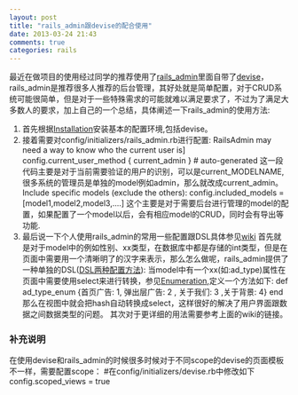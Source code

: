 ```yaml
---
layout: post
title: "rails_admin跟devise的配合使用"
date: 2013-03-24 21:43
comments: true
categories: rails
---
```

最近在做项目的使用经过同学的推荐使用了[rails_admin](https://github.com/sferik/rails_admin)里面自带了[devise](https://github.com/plataformatec/devise)，rails_admin是推荐很多人推荐的后台管理，其好处就是简单配置，对于CRUD系统可能很简单，但是对于一些特殊需求的可能就难以满足要求了，不过为了满足大多数人的要求，加上自己的一个总结，具体阐述一下rails_admin的使用方法:
1. 首先根据[Installation](https://github.com/sferik/rails_admin#installation)安装基本的配置环境,包括devise。
2. 接着需要对config/initializers/rails_admin.rb进行配置:
    RailsAdmin may need a way to know who the current user is]
    config.current_user_method { current_admin } # auto-generated
这一段代码主要是对于当前需要验证的用户的识别，可以是current_MODELNAME,很多系统的管理员是单独的model例如admin，那么就改成current_admin。
     Include specific models (exclude the others):
     config.included_models = [model1,model2,model3,....]
这个主要是对于需要后台进行管理的model的配置，如果配置了一个model以后，会有相应model的CRUD，同时会有导出等功能.
3. 最后说一下个人使用rails_admin的常用一些配置跟DSL具体参见[wiki](https://github.com/sferik/rails_admin/wiki)
首先就是对于model中的例如性别、xx类型，在数据库中都是存储的int类型，但是在页面中需要用一个清晰明了的汉字来表示，那么怎么做呢，rails_admin提供了一种单独的DSL([DSL两种配置方法](https://github.com/sferik/rails_admin/wiki/Railsadmin-DSL)):
当model中有一个xx(如:ad_type)属性在页面中需要使用select来进行转换，参见[Enumeration](https://github.com/sferik/rails_admin/wiki/Enumeration),定义一个方法如下:
    def ad_type_enum
    {首页广告: 1, 弹出层广告: 2 , 关于我们: 3 ,关于背景: 4}
    end
那么在视图中就会把hash自动转换成select，这样很好的解决了用户界面跟数据之间数据类型的问题。
其次对于更详细的用法需要参考上面的wiki的链接。
### 补充说明
在使用devise和rails_admin的时候很多时候对于不同scope的devise的页面模板不一样，需要配置scope：
     #在config/initializers/devise.rb中修改如下
     config.scoped_views = true
